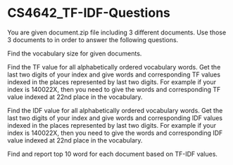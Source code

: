 # CS4642_TF-IDF-Questions

You are given document.zip file including 3 different documents. Use those 3 documents to in order to answer the following questions.

Find the vocabulary size  for given documents.

Find the TF value for all alphabetically ordered vocabulary words. Get the last two digits of your index and give words and corresponding TF values indexed in the places represented by last two digits. For example if your index is 140022X, then you need to give the words and corresponding TF value indexed at 22nd place in the vocabulary. 

Find the IDF value for all alphabetically ordered vocabulary words. Get the last two digits of your index and give words and corresponding IDF values indexed in the places represented by last two digits. For example if your index is 140022X, then you need to give the words and corresponding IDF value indexed at 22nd place in the vocabulary.

Find and report top 10 word for each document based on TF-IDF values.
